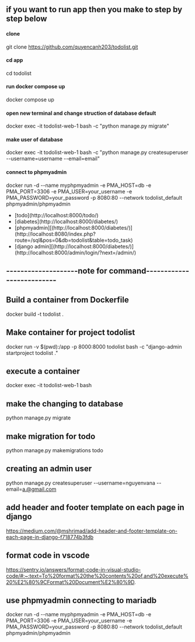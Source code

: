 ## if you want to run app then you make to step by step below
#### clone
git clone https://github.com/quyencanh203/todolist.git 
####  cd app
cd todolist
#### run docker compose up 
docker compose up
#### open new terminal and change struction of database default
docker exec -it todolist-web-1 bash -c "python manage.py migrate"
#### make user of database
docker exec -it todolist-web-1 bash -c "python manage.py createsuperuser --username=username --email=email"
#### connect to phpmyadmin
docker run -d --name myphpmyadmin -e PMA_HOST=db -e PMA_PORT=3306 -e PMA_USER=your_username -e PMA_PASSWORD=your_password -p 8080:80 --network todolist_default phpmyadmin/phpmyadmin
<ul>
<li>[todo](http://localhost:8000/todo/)</li>
<li>[diabetes](http://localhost:8000/diabetes/)</li>
<li>[phpmyadmin][(http://localhost:8000/diabetes/)](http://localhost:8080/index.php?route=/sql&pos=0&db=todolist&table=todo_task)</li>
<li>[django admin][(http://localhost:8000/diabetes/)](http://localhost:8000/admin/login/?next=/admin/)</li>
</ul>

## --------------------note for command--------------------------
## Build a container from Dockerfile
docker build -t todolist .

## Make container for project todolist
docker run -v $(pwd):/app -p 8000:8000 todolist bash -c "django-admin startproject todolist ."

## execute a container
docker exec -it todolist-web-1 bash

## make the changing to database 
python manage.py migrate 

## make migration for todo 
python manage.py makemigrations todo 

## creating an admin user
python manage.py createsuperuser --username=nguyenvana --email=a.@gmail.com

## add header and footer template on each page in django
https://medium.com/@mshrimad/add-header-and-footer-template-on-each-page-in-django-f718774b3fdb

## format code in vscode 
https://sentry.io/answers/format-code-in-visual-studio-code/#:~:text=To%20format%20the%20contents%20of,and%20execute%20%E2%80%9CFormat%20Document%E2%80%9D.

## use phpmyadmin connecting to mariadb
docker run -d --name myphpmyadmin -e PMA_HOST=db -e PMA_PORT=3306 -e PMA_USER=your_username -e PMA_PASSWORD=your_password -p 8080:80 --network todolist_default phpmyadmin/phpmyadmin
